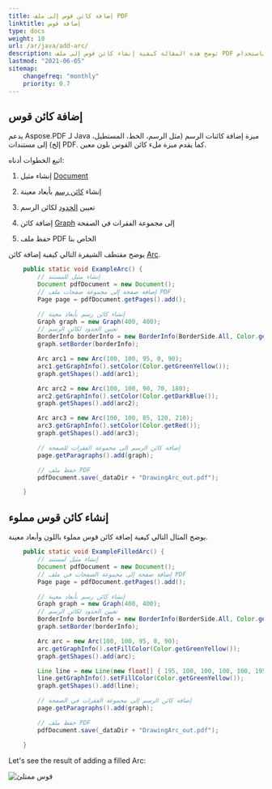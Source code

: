 ```yaml
---
title: إضافة كائن قوس إلى ملف PDF
linktitle: إضافة قوس
type: docs
weight: 10
url: /ar/java/add-arc/
description: توضح هذه المقالة كيفية إنشاء كائن قوس إلى ملف PDF باستخدام Aspose.PDF لـ Java.
lastmod: "2021-06-05"
sitemap:
    changefreq: "monthly"
    priority: 0.7
---
```


## إضافة كائن قوس

يدعم Aspose.PDF لـ Java ميزة إضافة كائنات الرسم (مثل الرسم، الخط، المستطيل، إلخ) إلى مستندات PDF. كما يقدم ميزة ملء كائن القوس بلون معين.

اتبع الخطوات أدناه:

1. إنشاء مثيل [Document](https://reference.aspose.com/pdf/java/com.aspose.pdf/Document)

1. إنشاء [كائن رسم](https://reference.aspose.com/pdf/java/com.aspose.pdf.drawing/package-frame) بأبعاد معينة

1. تعيين [الحدود](https://reference.aspose.com/pdf/java/com.aspose.pdf.drawing/Graph#setBorder-com.aspose.pdf.BorderInfo-) لكائن الرسم

1. إضافة كائن [Graph](https://reference.aspose.com/pdf/java/com.aspose.pdf.drawing/Graph) إلى مجموعة الفقرات في الصفحة

1. حفظ ملف PDF الخاص بنا

يوضح مقتطف الشيفرة التالي كيفية إضافة كائن [Arc](https://reference.aspose.com/pdf/java/com.aspose.pdf.drawing/Arc).

```java
    public static void ExampleArc() {
        // إنشاء مثيل للمستند
        Document pdfDocument = new Document();
        // إضافة صفحة إلى مجموعة صفحات ملف PDF
        Page page = pdfDocument.getPages().add();

        // إنشاء كائن رسم بأبعاد معينة
        Graph graph = new Graph(400, 400);
        // تعيين الحدود لكائن الرسم
        BorderInfo borderInfo = new BorderInfo(BorderSide.All, Color.getGreen());
        graph.setBorder(borderInfo);

        Arc arc1 = new Arc(100, 100, 95, 0, 90);
        arc1.getGraphInfo().setColor(Color.getGreenYellow());
        graph.getShapes().add(arc1);

        Arc arc2 = new Arc(100, 100, 90, 70, 180);
        arc2.getGraphInfo().setColor(Color.getDarkBlue());
        graph.getShapes().add(arc2);

        Arc arc3 = new Arc(100, 100, 85, 120, 210);
        arc3.getGraphInfo().setColor(Color.getRed());
        graph.getShapes().add(arc3);

        // إضافة كائن الرسم إلى مجموعة الفقرات للصفحة
        page.getParagraphs().add(graph);

        // حفظ ملف PDF
        pdfDocument.save(_dataDir + "DrawingArc_out.pdf");

    }
```


## إنشاء كائن قوس مملوء

يوضح المثال التالي كيفية إضافة كائن قوس مملوء باللون وأبعاد معينة.

```java
    public static void ExampleFilledArc() {
        // إنشاء مثيل لمستند
        Document pdfDocument = new Document();
        // إضافة صفحة إلى مجموعة الصفحات في ملف PDF
        Page page = pdfDocument.getPages().add();

        // إنشاء كائن رسم بأبعاد معينة
        Graph graph = new Graph(400, 400);
        // تعيين الحدود لكائن الرسم
        BorderInfo borderInfo = new BorderInfo(BorderSide.All, Color.getGreen());
        graph.setBorder(borderInfo);

        Arc arc = new Arc(100, 100, 95, 0, 90);
        arc.getGraphInfo().setFillColor(Color.getGreenYellow());
        graph.getShapes().add(arc);

        Line line = new Line(new float[] { 195, 100, 100, 100, 100, 195 });
        line.getGraphInfo().setFillColor(Color.getGreenYellow());
        graph.getShapes().add(line);

        // إضافة كائن الرسم إلى مجموعة الفقرات في الصفحة
        page.getParagraphs().add(graph);

        // حفظ ملف PDF
        pdfDocument.save(_dataDir + "DrawingArc_out.pdf");

    }
```


Let's see the result of adding a filled Arс:

![قوس ممتلئ](filled_arc.png)